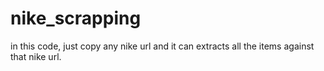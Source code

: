 # nike_scrapping
in this code, just copy any nike url and it can extracts all the items against that nike url.

